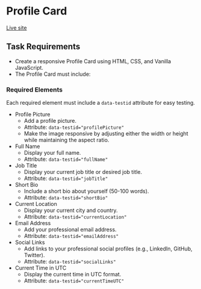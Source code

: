 # Profile Card
[Live site](https://elizase405.github.io/frontend-stage-0/)
## Task Requirements
- Create a responsive Profile Card using HTML, CSS, and Vanilla JavaScript.
- The Profile Card must include:
### Required Elements
Each required element must include a `data-testid` attribute for easy testing.
- Profile Picture
  - Add a profile picture.
  - Attribute: `data-testid="profilePicture"`
  - Make the image responsive by adjusting either the width or height while maintaining the aspect ratio.
- Full Name
  - Display your full name.
  - Attribute: `data-testid="fullName"`
- Job Title
  - Display your current job title or desired job title.
  - Attribute: `data-testid="jobTitle"`
- Short Bio
  - Include a short bio about yourself (50-100 words).
  - Attribute: `data-testid="shortBio"`
- Current Location
  - Display your current city and country.
  - Attribute: `data-testid="currentLocation"`
- Email Address
  - Add your professional email address.
  - Attribute: `data-testid="emailAddress"`
- Social Links
  - Add links to your professional social profiles (e.g., LinkedIn, GitHub, Twitter).
  - Attribute: `data-testid="socialLinks"`
- Current Time in UTC
  - Display the current time in UTC format.
  - Attribute: `data-testid="currentTimeUTC"`
